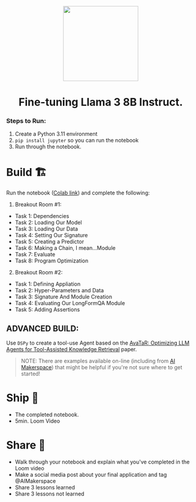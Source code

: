 <p align = "center" draggable=”false” ><img src="https://github.com/AI-Maker-Space/LLM-Dev-101/assets/37101144/d1343317-fa2f-41e1-8af1-1dbb18399719" 
     width="200px"
     height="auto"/>
</p>

## <h1 align="center" id="heading">Fine-tuning Llama 3 8B Instruct.</h1>

### Steps to Run:

1. Create a Python 3.11 environment
2. `pip install jupyter` so you can run the notebook
3. Run through the notebook. 

# Build 🏗️

Run the notebook ([Colab link](https://colab.research.google.com/drive/1DiSVcScZ_ys9_6Tl1_bPIHfJVYb_MlkS?usp=sharing)) and complete the following:

1. Breakout Room #1:
  - Task 1: Dependencies
  - Task 2: Loading Our Model
  - Task 3: Loading Our Data
  - Task 4: Setting Our Signature
  - Task 5: Creating a Predictor
  - Task 6: Making a Chain, I mean...Module
  - Task 7: Evaluate
  - Task 8: Program Optimization
2. Breakout Room #2:
  - Task 1: Defining Appliation
  - Task 2: Hyper-Parameters and Data
  - Task 3: Signature And Module Creation
  - Task 4: Evaluating Our LongFormQA Module
  - Task 5: Adding Assertions


## ADVANCED BUILD:

Use `DSPy` to create a tool-use Agent based on the [AvaTaR: Optimizing LLM Agents for Tool-Assisted Knowledge Retrieval](https://arxiv.org/abs/2406.11200) paper.

> NOTE: There are examples available on-line (including from [AI Makerspace](https://www.youtube.com/watch?v=i71LCDU5EUo)) that might be helpful if you're not sure where to get started!

# Ship 🚢

- The completed notebook. 
- 5min. Loom Video

# Share 🚀
- Walk through your notebook and explain what you've completed in the Loom video
- Make a social media post about your final application and tag @AIMakerspace
- Share 3 lessons learned
- Share 3 lessons not learned
